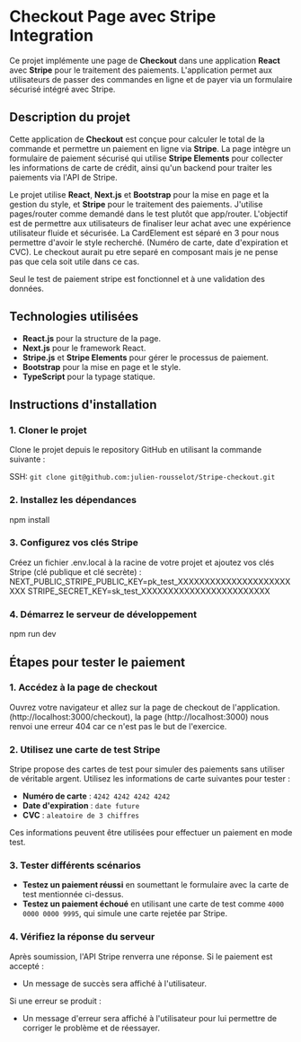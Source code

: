 # Checkout Page avec Stripe Integration

Ce projet implémente une page de **Checkout** dans une application **React** avec **Stripe** pour le traitement des paiements. L'application permet aux utilisateurs de passer des commandes en ligne et de payer via un formulaire sécurisé intégré avec Stripe.

## Description du projet

Cette application de **Checkout** est conçue pour calculer le total de la commande et permettre un paiement en ligne via **Stripe**. La page intègre un formulaire de paiement sécurisé qui utilise **Stripe Elements** pour collecter les informations de carte de crédit, ainsi qu'un backend pour traiter les paiements via l'API de Stripe.

Le projet utilise **React**, **Next.js** et **Bootstrap** pour la mise en page et la gestion du style, et **Stripe** pour le traitement des paiements. J'utilise pages/router comme demandé dans le test plutôt que app/router. L'objectif est de permettre aux utilisateurs de finaliser leur achat avec une expérience utilisateur fluide et sécurisée.
La CardElement est séparé en 3 pour nous permettre d'avoir le style recherché.
(Numéro de carte, date d'expiration et CVC).
Le checkout aurait pu etre separé en composant mais je ne pense pas que cela soit utile dans ce cas.

Seul le test de paiement stripe est fonctionnel et à une validation des données.

## Technologies utilisées

- **React.js** pour la structure de la page.
- **Next.js** pour le framework React.
- **Stripe.js** et **Stripe Elements** pour gérer le processus de paiement.
- **Bootstrap** pour la mise en page et le style.
- **TypeScript** pour la typage statique.

## Instructions d'installation

### 1. Cloner le projet

Clone le projet depuis le repository GitHub en utilisant la commande suivante :

SSH: ```git clone git@github.com:julien-rousselot/Stripe-checkout.git```

### 2. Installez les dépendances

npm install

### 3. Configurez vos clés Stripe

Créez un fichier .env.local à la racine de votre projet et ajoutez vos clés Stripe (clé publique et clé secrète) :
NEXT_PUBLIC_STRIPE_PUBLIC_KEY=pk_test_XXXXXXXXXXXXXXXXXXXXXXXX
STRIPE_SECRET_KEY=sk_test_XXXXXXXXXXXXXXXXXXXXXXXX

### 4. Démarrez le serveur de développement

npm run dev

## Étapes pour tester le paiement

### 1. Accédez à la page de checkout

Ouvrez votre navigateur et allez sur la page de checkout de l'application.
 (http://localhost:3000/checkout), la page (http://localhost:3000) nous renvoi une erreur 404 car ce n'est pas le but de l'exercice.

### 2. Utilisez une carte de test Stripe

Stripe propose des cartes de test pour simuler des paiements sans utiliser de véritable argent. Utilisez les informations de carte suivantes pour tester :

- **Numéro de carte** : `4242 4242 4242 4242`
- **Date d'expiration** : `date future`
- **CVC** : `aleatoire de 3 chiffres`

Ces informations peuvent être utilisées pour effectuer un paiement en mode test.

### 3. Tester différents scénarios

- **Testez un paiement réussi** en soumettant le formulaire avec la carte de test mentionnée ci-dessus.
- **Testez un paiement échoué** en utilisant une carte de test comme `4000 0000 0000 9995`, qui simule une carte rejetée par Stripe.

### 4. Vérifiez la réponse du serveur

Après soumission, l'API Stripe renverra une réponse. Si le paiement est accepté :

- Un message de succès sera affiché à l'utilisateur.

Si une erreur se produit :

- Un message d'erreur sera affiché à l'utilisateur pour lui permettre de corriger le problème et de réessayer.
